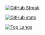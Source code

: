 <!-- ### Hi there 👋
-->

[![GitHub Streak](http://github-readme-streak-stats.herokuapp.com?user=sotnak)](https://git.io/streak-stats)

[![GitHub stats](https://github-readme-stats.vercel.app/api?username=sotnak)](https://github.com/anuraghazra/github-readme-stats)

[![Top Langs](https://github-readme-stats.vercel.app/api/top-langs/?username=sotnak)](https://github.com/anuraghazra/github-readme-stats)

<!--
**sotnak/sotnak** is a ✨ _special_ ✨ repository because its `README.md` (this file) appears on your GitHub profile.

Here are some ideas to get you started:

- 🔭 I’m currently working on ...
- 🌱 I’m currently learning ...
- 👯 I’m looking to collaborate on ...
- 🤔 I’m looking for help with ...
- 💬 Ask me about ...
- 📫 How to reach me: ...
- 😄 Pronouns: ...
- ⚡ Fun fact: ...
-->
